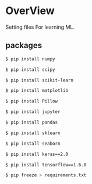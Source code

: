 # OverView 

Setting files For learning ML.


##  packages

```bash
$ pip install numpy

$ pip install scipy

$ pip install scikit-learn

$ pip install matplotlib

$ pip install Pillow

$ pip install jupyter

$ pip install pandas

$ pip install sklearn

$ pip install seaborn 

$ pip install keras==2.0

$ pip install tensorflow==1.6.0

$ pip freeze > requirements.txt
```
